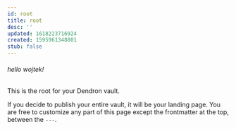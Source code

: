 ```yaml
---
id: root
title: root
desc: ''
updated: 1618223716924
created: 1595961348801
stub: false
---
```



###### hello wojtek!

This is the root for your Dendron vault.

If you decide to publish your entire vault, it will be your landing page. You are free to customize any part of this page except the frontmatter at the top, between the `---`. 
